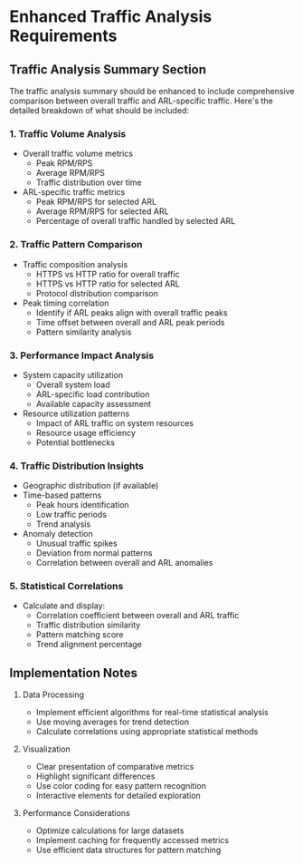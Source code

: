# Enhanced Traffic Analysis Requirements

## Traffic Analysis Summary Section

The traffic analysis summary should be enhanced to include comprehensive comparison between overall traffic and ARL-specific traffic. Here's the detailed breakdown of what should be included:

### 1. Traffic Volume Analysis
- Overall traffic volume metrics
  - Peak RPM/RPS
  - Average RPM/RPS
  - Traffic distribution over time
- ARL-specific traffic metrics
  - Peak RPM/RPS for selected ARL
  - Average RPM/RPS for selected ARL
  - Percentage of overall traffic handled by selected ARL

### 2. Traffic Pattern Comparison
- Traffic composition analysis
  - HTTPS vs HTTP ratio for overall traffic
  - HTTPS vs HTTP ratio for selected ARL
  - Protocol distribution comparison
- Peak timing correlation
  - Identify if ARL peaks align with overall traffic peaks
  - Time offset between overall and ARL peak periods
  - Pattern similarity analysis

### 3. Performance Impact Analysis
- System capacity utilization
  - Overall system load
  - ARL-specific load contribution
  - Available capacity assessment
- Resource utilization patterns
  - Impact of ARL traffic on system resources
  - Resource usage efficiency
  - Potential bottlenecks

### 4. Traffic Distribution Insights
- Geographic distribution (if available)
- Time-based patterns
  - Peak hours identification
  - Low traffic periods
  - Trend analysis
- Anomaly detection
  - Unusual traffic spikes
  - Deviation from normal patterns
  - Correlation between overall and ARL anomalies

### 5. Statistical Correlations
- Calculate and display:
  - Correlation coefficient between overall and ARL traffic
  - Traffic distribution similarity
  - Pattern matching score
  - Trend alignment percentage

## Implementation Notes

1. Data Processing
   - Implement efficient algorithms for real-time statistical analysis
   - Use moving averages for trend detection
   - Calculate correlations using appropriate statistical methods

2. Visualization
   - Clear presentation of comparative metrics
   - Highlight significant differences
   - Use color coding for easy pattern recognition
   - Interactive elements for detailed exploration

3. Performance Considerations
   - Optimize calculations for large datasets
   - Implement caching for frequently accessed metrics
   - Use efficient data structures for pattern matching